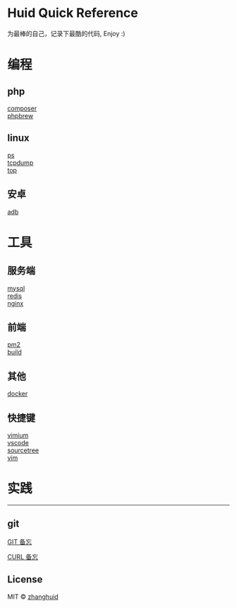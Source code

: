 Huid Quick Reference
===
<p>
为最棒的自己，记录下最酷的代码, Enjoy :)
</p>

# 编程

## php
[composer](./docs/lang/php/composer.md)<!--rehype:style=background: rgb(100 107 192);-->  
[phpbrew](./docs/lang/php/phpbrew.md)<!--rehype:style=background: rgb(100 207 192);-->  
<!--rehype:class=home-card-->

## linux
[ps](./docs/lang/linux/ps.md)<!--rehype:style=background: rgb(10 100 192);-->  
[tcpdump](./docs/lang/linux/tcpdump.md)<!--rehype:style=background: rgb(10 200 192);-->  
[top](./docs/lang/linux/top.md)<!--rehype:style=background: rgb(10 100 192);-->  
<!--rehype:class=home-card-->

## 安卓
[adb](./docs/lang/android/adb.md)<!--rehype:style=background: rgb(10 100 192);-->  
<!--rehype:class=home-card-->


# 工具

## 服务端
[mysql](./docs/software/backend/mysql.md)<!--rehype:style=background: rgb(200 0 0);-->  
[redis](./docs/software/backend/redis.md)<!--rehype:style=background: rgb(200 138 13);-->  
[nginx](./docs/software/backend/nginx.md)<!--rehype:style=background: rgb(200 138 13);-->  
<!--rehype:class=home-card-->

## 前端
[pm2](./docs/software/frontend/pm2.md)<!--rehype:style=background: rgb(300 250 192);-->  
[build](./docs/software/frontend/build.md)<!--rehype:style=background: rgb(300 250 192);-->  
<!--rehype:class=home-card-->

## 其他
[docker](./docs/software/docker.md)<!--rehype:style=background: rgb(200 117 19);-->  
<!--rehype:class=home-card-->


## 快捷键

[vimium](./docs/shortcut/vimium.md)<!--rehype:style=background: rgb(500 168 255);-->  
[vscode](./docs/shortcut/vscode.md)<!--rehype:style=background: rgb(500 168 255);-->  
[sourcetree](./docs/shortcut/sourcetree.md)<!--rehype:style=background: rgb(500 168 255);-->  
[vim](./docs/shortcut/vim.md)<!--rehype:style=background: rgb(500 168 255);-->  
<!--rehype:class=home-card-->


# 实践
---
## git
[GIT 备忘](./docs/practice/git备忘.md)
<!--rehype:style=padding: 15px 10px;border: 1px solid--> 
[CURL 备忘](./docs/practice/curl备忘.md)
<!--rehype:style=padding: 15px 10px;border: 1px solid;border-top: none;--> 


<!--rehype:ignore:start-->
## License

MIT © [zhanghuid](https://github.com/zhanghuid)
<!--rehype:ignore:end-->
